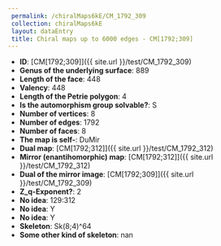 ```yaml
--- 
 permalink: /chiralMaps6kE/CM_1792_309 
 collection: chiralMaps6kE
 layout: dataEntry
 title: Chiral maps up to 6000 edges - CM[1792;309]
---
```


- **ID**: [CM[1792;309]]({{ site.url }}/test/CM_1792_309)
- **Genus of the underlying surface**: 889
- **Length of the face**: 448
- **Valency**: 448
- **Length of the Petrie polygon**: 4
- **Is the automorphism group solvable?**: S
- **Number of vertices**: 8
- **Number of edges**: 1792
- **Number of faces**: 8
- **The map is self-**: DuMir
- **Dual map**: [CM[1792;312]]({{ site.url }}/test/CM_1792_312)
- **Mirror (enantihomorphic) map**: [CM[1792;312]]({{ site.url }}/test/CM_1792_312)
- **Dual of the mirror image**: [CM[1792;309]]({{ site.url }}/test/CM_1792_309)
- **Z_q-Exponent?**: 2
- **No idea**:  129:312
- **No idea**: Y
- **No idea**: Y
- **Skeleton**: Sk(8;4)^64
- **Some other kind of skeleton**: nan
